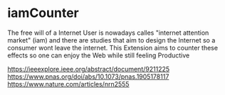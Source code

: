 # iamCounter
The free will of a Internet User is nowadays calles "internet attention market" (iam) and there are studies that aim to design the Internet so a consumer wont leave the internet. This Extension aims to counter these effects so one can enjoy the Web while still feeling Productive

https://ieeexplore.ieee.org/abstract/document/9211225
https://www.pnas.org/doi/abs/10.1073/pnas.1905178117
https://www.nature.com/articles/nrn2555

